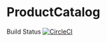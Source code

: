 # ProductCatalog
Build Status
[![CircleCI](https://circleci.com/gh/sibgatullah-s/ProductCatalog.svg?style=svg)](https://circleci.com/gh/sibgatullah-s/ProductCatalog)
